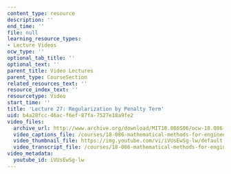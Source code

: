 ```yaml
---
content_type: resource
description: ''
end_time: ''
file: null
learning_resource_types:
- Lecture Videos
ocw_type: ''
optional_tab_title: ''
optional_text: ''
parent_title: Video Lectures
parent_type: CourseSection
related_resources_text: ''
resource_index_text: ''
resourcetype: Video
start_time: ''
title: 'Lecture 27: Regularization by Penalty Term'
uid: b4a28fcc-46ac-f6ef-87fa-7527e18a9fe2
video_files:
  archive_url: http://www.archive.org/download/MIT18.086S06/ocw-18.086-24apr2006-220k.mp4
  video_captions_file: /courses/18-086-mathematical-methods-for-engineers-ii-spring-2006/b0af1d5dfda65e88ab93b41ce5f15db0_iVUsEwSg-lw.vtt
  video_thumbnail_file: https://img.youtube.com/vi/iVUsEwSg-lw/default.jpg
  video_transcript_file: /courses/18-086-mathematical-methods-for-engineers-ii-spring-2006/a9a368169d5cf94c79521fd5f7dc24be_iVUsEwSg-lw.pdf
video_metadata:
  youtube_id: iVUsEwSg-lw
---
```

